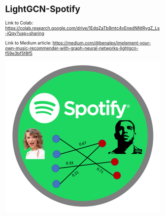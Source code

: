 # LightGCN-Spotify

Link to Colab: https://colab.research.google.com/drive/1EdgZaTb8mtc4vEnedNNtRygZ_Ls-jQqy?usp=sharing

Link to Medium article: https://medium.com/@benalex/implement-your-own-music-recommender-with-graph-neural-networks-lightgcn-f59e3bf5f8f5

![](visualizations/image.png)
